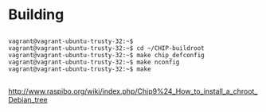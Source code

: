 Building
==

## 



    vagrant@vagrant-ubuntu-trusty-32:~$ 
    vagrant@vagrant-ubuntu-trusty-32:~$ cd ~/CHIP-buildroot
    vagrant@vagrant-ubuntu-trusty-32:~$ make chip_defconfig
    vagrant@vagrant-ubuntu-trusty-32:~$ make nconfig
    vagrant@vagrant-ubuntu-trusty-32:~$ make

##
http://www.raspibo.org/wiki/index.php/Chip9%24_How_to_install_a_chroot_Debian_tree
